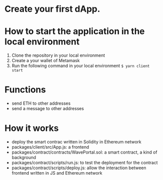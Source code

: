 # Create your first dApp.

# How to start the application in the local environment
1. Clone the repository in your local environment
2. Create a your wallet of Metamask
3. Run the following command in your local environment
`$ yarn client start`

# Functions
* send ETH to other addresses
* send a message to other addresses

# How it works
* deploy the smart contrac written in Solidity in Ethereum network
* packages/client/src/App.js: a frontend
* packages/contract/contracts/WavePortal.sol: a smart contract, a kind of background
* packages/contract/scripts/run.js: to test the deployment for the contract
* packages/contract/scripts/deploy.js: allow the interaction between frontend written in JS and Ethereum network